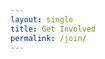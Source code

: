 ```yaml
---
layout: single
title: Get Involved
permalink: /join/
---
```


<iframe data-tally-src="https://tally.so/embed/3ExrO4?hideTitle=1&transparentBackground=1&dynamicHeight=1" loading="lazy" width="100%" height="681" frameborder="0" marginheight="0" marginwidth="0" title="Bytes4Change Sign Up"></iframe><script>var d=document,w="https://tally.so/widgets/embed.js",v=function(){"undefined"!=typeof Tally?Tally.loadEmbeds():d.querySelectorAll("iframe[data-tally-src]:not([src])").forEach((function(e){e.src=e.dataset.tallySrc}))};if("undefined"!=typeof Tally)v();else if(d.querySelector('script[src="'+w+'"]')==null){var s=d.createElement("script");s.src=w,s.onload=v,s.onerror=v,d.body.appendChild(s);}</script>